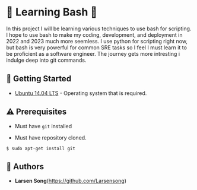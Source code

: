# :shell: Learning Bash :shell:
In this project I will be learning various techniques to use bash for scripting. I hope to use bash to make my coding, development, and deployment in 2022  and 2023  much more seemless. I use python for scripting right now, but bash is very powerful for common SRE tasks so I feel I must learn it to be proficient as a software engineer.
The journey gets more intresting i indulge deep into git commands.

## :running: Getting Started

* [Ubuntu 14.04 LTS](http://releases.ubuntu.com/14.04/) - Operating system that is required.


## :warning: Prerequisites

* Must have `git` installed

* Must have repository cloned.
```
$ sudo apt-get install git
```

## :blue_book: Authors
* **Larsen Song**(https://github.com/Larsensong)
